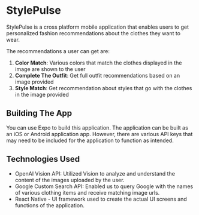 # StylePulse


StylePulse is a cross platform mobile application that enables users to get personalized fashion recommendations about the clothes they want to wear. 

The recommendations a  user can get are:

1. **Color Match**: Various colors that match the clothes displayed in the image are shown to the user
3. **Complete The Outfit**: Get full outfit recommendations based on an image provided
4. **Style Match**: Get recommendation about styles that go with the clothes in the image provided


## Building The App
You can use Expo to build this application. The application can be built as an iOS or Android application app. However, there are various API keys that may need to be included for the application to function as intended.

## Technologies Used

- OpenAI Vision API: Utilized Vision to analyze and understand the content of the images uploaded by the user.
- Google Custom Search API: Enabled us to query Google with the names of various clothing items and receive matching image urls.
- React Native - UI framework used to create the actual UI screens and functions of the application.
